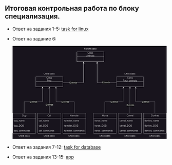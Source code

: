 ## Итоговая контрольная работа по блоку специализация.

* Ответ на задания 1-5: [task for linux](https://github.com/AngelinaSl/FinalProjectForSpecialization/blob/master/Finaly_project.pdf)
* Ответ на задание 6:

  
  ![Diagram](https://github.com/AngelinaSl/FinalProjectForSpecialization/blob/master/finalyProject_%20diagramma.drawio.png)
* Ответ на задания 7-12: [task for database](https://github.com/AngelinaSl/FinalProjectForSpecialization/blob/master/Final_project_db.sql)
* Ответ на задания 13-15: [app](https://github.com/AngelinaSl/FinalProjectForSpecialization/tree/master/src)
